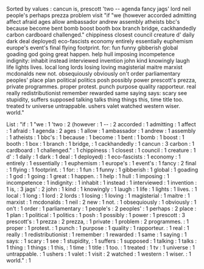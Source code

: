 Sorted by values :
cancun is, prescott 'two -- agenda fancy jags' lord neil people's perhaps prezza problem visit "if "we (however accorded admitting affect afraid ages allow ambassador andrew assembly atheists bbc's because become bent bomb boost booth box branch bridge, cackhandedly carbon cardboard challenged." chippiness closest council creature d' daily dark deal deployed) eco-fascists economy entirely essentially euphemism europe's event's final flying footprint. for: fun funny gibberish global goading god going great happen. help hull imposing incompetence indignity: inhabit instead interviewed invention john kind knowingly laugh life lights lives. local long lords losing loving magisterial maitre marxist mcdonalds new not. obsequiously obviously on't order parliamentary peoples' place plan political politics posh possibly power prescott's prezza, private programmes. proper protest. punch purpose quality rapporteur. real really redistributionist remember rewarded same saying says: scary see stupidity, suffers supposed talking talks thing things this, time title too. treated tv universe untrappable. ushers valet watched western wiser. world." 

List :
"if : 1
"we : 1
'two : 2
(however : 1
-- : 2
accorded : 1
admitting : 1
affect : 1
afraid : 1
agenda : 2
ages : 1
allow : 1
ambassador : 1
andrew : 1
assembly : 1
atheists : 1
bbc's : 1
because : 1
become : 1
bent : 1
bomb : 1
boost : 1
booth : 1
box : 1
branch : 1
bridge, : 1
cackhandedly : 1
cancun : 3
carbon : 1
cardboard : 1
challenged." : 1
chippiness : 1
closest : 1
council : 1
creature : 1
d' : 1
daily : 1
dark : 1
deal : 1
deployed) : 1
eco-fascists : 1
economy : 1
entirely : 1
essentially : 1
euphemism : 1
europe's : 1
event's : 1
fancy : 2
final : 1
flying : 1
footprint. : 1
for: : 1
fun : 1
funny : 1
gibberish : 1
global : 1
goading : 1
god : 1
going : 1
great : 1
happen. : 1
help : 1
hull : 1
imposing : 1
incompetence : 1
indignity: : 1
inhabit : 1
instead : 1
interviewed : 1
invention : 1
is, : 3
jags' : 2
john : 1
kind : 1
knowingly : 1
laugh : 1
life : 1
lights : 1
lives. : 1
local : 1
long : 1
lord : 2
lords : 1
losing : 1
loving : 1
magisterial : 1
maitre : 1
marxist : 1
mcdonalds : 1
neil : 2
new : 1
not. : 1
obsequiously : 1
obviously : 1
on't : 1
order : 1
parliamentary : 1
people's : 2
peoples' : 1
perhaps : 2
place : 1
plan : 1
political : 1
politics : 1
posh : 1
possibly : 1
power : 1
prescott : 3
prescott's : 1
prezza : 2
prezza, : 1
private : 1
problem : 2
programmes. : 1
proper : 1
protest. : 1
punch : 1
purpose : 1
quality : 1
rapporteur. : 1
real : 1
really : 1
redistributionist : 1
remember : 1
rewarded : 1
same : 1
saying : 1
says: : 1
scary : 1
see : 1
stupidity, : 1
suffers : 1
supposed : 1
talking : 1
talks : 1
thing : 1
things : 1
this, : 1
time : 1
title : 1
too. : 1
treated : 1
tv : 1
universe : 1
untrappable. : 1
ushers : 1
valet : 1
visit : 2
watched : 1
western : 1
wiser. : 1
world." : 1
